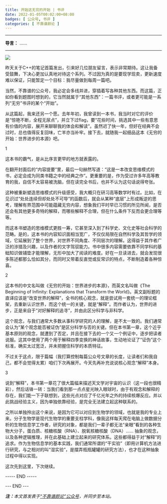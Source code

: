```yaml
---
title: 开始这无穷的开始 | 书评
date: 2022-01-05T00:02:00+08:00
badges: [ 公众号, 书评 ]
categories: [ 不靠谱颜论 ]
---
```


---

**导言：** ……

---

<img src="/images/2020-06-29/code.png" style="max-width:300px"/>

昨天关于C++的笔记首篇发出，引来好几位朋友留言，表示非常期待。这让我备受鼓舞，下决心更加认真地对待这个系列。不过因为真的是要现学现卖，更新速度难以保证，只能暂定一个目标：我尽量做到每周一篇吧。

当然，不靠谱的公众号，我必定会多线并进，穿插着写各种其他东西。而这篇，正如你看到题图时想到的，它当然就属于“其他东西”：一篇书评，或者更可能是一系列“无穷”书评的某个“开始”。

从这篇起，我来还另一个愿。去年年初，我曾读到一本书，我当时对它的评价是“惊艳不断，全程无尿点”，并立下过flag，要“花些时间，挑选其中一些有意思有价值的内容，展开来聊聊我的体会和解读”。虽然迟了快一年，但好在经典不会过时，总也值得反复回味，亡羊亦当补牢。接下去，就随我一起细品这本《无穷的开始：世界进步的本源》吧。

1

这本书的霸气，是从比序言更早的地方就表露的。

在翻开封面后的“内容提要”里，最后一句赫然写道：“这是一本改变思维模式的书，必定会成为同类书籍之中的经典之作”。更重要的是，作为受过许多年高等教育的我，自信不太容易被洗脑，但在读完全书后，也并不认为这句话说得夸张。

这种被重新塑造思维模式的升级感受，我大概只在研习高等数学时有过。比如，在见识过“处处连续但却处处不可导”的函数后，就会从某种“底层”上形成叛逆的思考，理解有界范围中可能蕴藏无穷内容，想象我们平时早已习惯的所见所闻，是否还会有其他更多奇特的解释，而哪些解释不合理，但在什么条件下反而会更合理等等。

而这本书塑造的思维模式更胜一筹，它甚至深入到了科学史、文化史等社会科学的范畴。是的，这本书的内容知识面相当宽广，不仅仅局限在自然科学及其哲学的领域，它延展到了整个世界，对世界不同角度、不同层次的理解。这得益于其作者广泛的涉猎及兴趣，以及作者的文字驾驭能力。书中很多内容需要依靠不同学科的基础知识做铺垫才能理解，无形中加大了阅读的难度。好在一旦读进去，就会发现很多陈述都那么恰如其分，而同时又带着反直觉或反常识的特点，不断制造着各种惊喜。

2

这本书的中文名叫做《无穷的开始：世界进步的本源》，而英文名叫做《The Beginning of Infinity: Explanations that Transform the World》。英文副标题的直译应该是“改变世界的解释”，全书的核心观念，就是尝试用一套统一的理论框架，去重新认识世界，而这个统一的关键，就是“解释”。而作者认为，世界的进步，正是来自于“对好解释的追寻”，并由此区分科学与非科学。

这个观念，与我们通常大多数从事科学研究的人的理解，是不太一致的。我们通常会认为“某个观念能否被证伪”是区分科学与否的关键。但在本书第一章，这个近乎基本原则的观念，就遭到了否定，并且在接下去的一个又一个例证中，逐步把读者说服。这其中使用了两个用于解释四季变换的神话故事，生动地论证了“证伪”这个标准，确实太过宽泛，并未把握住科学的本质特征。

不过关于这点，限于篇幅（我打算控制每篇公众号文章的长度，让读者们和我自己，都不会觉得太累）咱们下次再展开。今天先再补充说说核心观念“解释”本身。

3

说到“解释”，本书第一章花了很大篇幅来描述天文学对宇宙的认识（这一段也很精彩），然后话锋一转：当我们看到那一点点星光映入眼球时，由于有观念和解释的存在，我们能一下子联想到，这些光点对应了千亿光年之外的持续核爆反应。并以此挑战经验主义，因为单独依靠经验，是完全无法建立起这种联系的。

之所以单独拎出这个来说，是因为它可以对应到生物学的领域，也就是我的专业上来。分子生物学是现代生物学的重要支柱学科，像我这样每天爬在电脑上做数据分析的生物信息学工作者，研究的对象，都是我们一辈子都无法“亲眼”看到的各种生物大分子，蛋白质、核糖核酸（RNA）、脱氧核糖核酸（DNA）…… 抽象的观念，以及各种逻辑推理，并在此基础上建立起来的研究体系。这些都得益于对“解释”的追求。作为生物信息学的基本实践，我们通常所谓的“干实验”（即用计算机方法进行研究，与之相对的叫“湿实验”，是摆弄瓶瓶罐罐的研究方法），也才在这种抽象过程中得以实现。

这次先到这里，下次继续。

----- END -----

<div class="p-5 text-center">--- END ---</div>

<i><b>注：</b>本文首发表于[“不靠谱颜论”公众号](https://mp.weixin.qq.com/s/xPTklQmKXSM5Lka5TMGl7w)，并同步至本站。</i>
